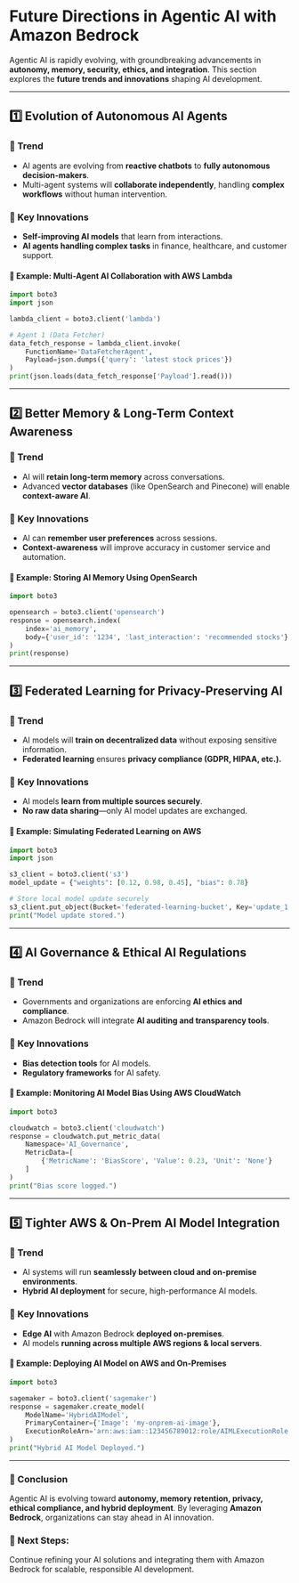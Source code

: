# Future Directions in Agentic AI with Amazon Bedrock

Agentic AI is rapidly evolving, with groundbreaking advancements in **autonomy, memory, security, ethics, and integration**. This section explores the **future trends and innovations** shaping AI development.

---

## 1️⃣ Evolution of Autonomous AI Agents
### 🔹 Trend
- AI agents are evolving from **reactive chatbots** to **fully autonomous decision-makers**.
- Multi-agent systems will **collaborate independently**, handling **complex workflows** without human intervention.

### 🔹 Key Innovations
- **Self-improving AI models** that learn from interactions.
- **AI agents handling complex tasks** in finance, healthcare, and customer support.

#### 📌 Example: Multi-Agent AI Collaboration with AWS Lambda
```python
import boto3
import json

lambda_client = boto3.client('lambda')

# Agent 1 (Data Fetcher)
data_fetch_response = lambda_client.invoke(
    FunctionName='DataFetcherAgent',
    Payload=json.dumps({'query': 'latest stock prices'})
)
print(json.loads(data_fetch_response['Payload'].read()))
```
---

## 2️⃣ Better Memory & Long-Term Context Awareness
### 🔹 Trend
- AI will **retain long-term memory** across conversations.
- Advanced **vector databases** (like OpenSearch and Pinecone) will enable **context-aware AI**.

### 🔹 Key Innovations
- AI can **remember user preferences** across sessions.
- **Context-awareness** will improve accuracy in customer service and automation.

#### 📌 Example: Storing AI Memory Using OpenSearch
```python
import boto3

opensearch = boto3.client('opensearch')
response = opensearch.index(
    index='ai_memory',
    body={'user_id': '1234', 'last_interaction': 'recommended stocks'}
)
print(response)
```
---

## 3️⃣ Federated Learning for Privacy-Preserving AI
### 🔹 Trend
- AI models will **train on decentralized data** without exposing sensitive information.
- **Federated learning** ensures **privacy compliance (GDPR, HIPAA, etc.).**

### 🔹 Key Innovations
- AI models **learn from multiple sources securely**.
- **No raw data sharing**—only AI model updates are exchanged.

#### 📌 Example: Simulating Federated Learning on AWS
```python
import boto3
import json

s3_client = boto3.client('s3')
model_update = {"weights": [0.12, 0.98, 0.45], "bias": 0.78}

# Store local model update securely
s3_client.put_object(Bucket='federated-learning-bucket', Key='update_1.json', Body=json.dumps(model_update))
print("Model update stored.")
```
---

## 4️⃣ AI Governance & Ethical AI Regulations
### 🔹 Trend
- Governments and organizations are enforcing **AI ethics and compliance**.
- Amazon Bedrock will integrate **AI auditing and transparency tools**.

### 🔹 Key Innovations
- **Bias detection tools** for AI models.
- **Regulatory frameworks** for AI safety.

#### 📌 Example: Monitoring AI Model Bias Using AWS CloudWatch
```python
import boto3

cloudwatch = boto3.client('cloudwatch')
response = cloudwatch.put_metric_data(
    Namespace='AI_Governance',
    MetricData=[
        {'MetricName': 'BiasScore', 'Value': 0.23, 'Unit': 'None'}
    ]
)
print("Bias score logged.")
```
---

## 5️⃣ Tighter AWS & On-Prem AI Model Integration
### 🔹 Trend
- AI systems will run **seamlessly between cloud and on-premise environments**.
- **Hybrid AI deployment** for secure, high-performance AI models.

### 🔹 Key Innovations
- **Edge AI** with Amazon Bedrock **deployed on-premises**.
- AI models **running across multiple AWS regions & local servers**.

#### 📌 Example: Deploying AI Model on AWS and On-Premises
```python
import boto3

sagemaker = boto3.client('sagemaker')
response = sagemaker.create_model(
    ModelName='HybridAIModel',
    PrimaryContainer={'Image': 'my-onprem-ai-image'},
    ExecutionRoleArn='arn:aws:iam::123456789012:role/AIMLExecutionRole'
)
print("Hybrid AI Model Deployed.")
```

---
### 🚀 Conclusion
Agentic AI is evolving toward **autonomy, memory retention, privacy, ethical compliance, and hybrid deployment**. By leveraging **Amazon Bedrock**, organizations can stay ahead in AI innovation.

### 🔹 Next Steps:
Continue refining your AI solutions and integrating them with Amazon Bedrock for scalable, responsible AI development.
